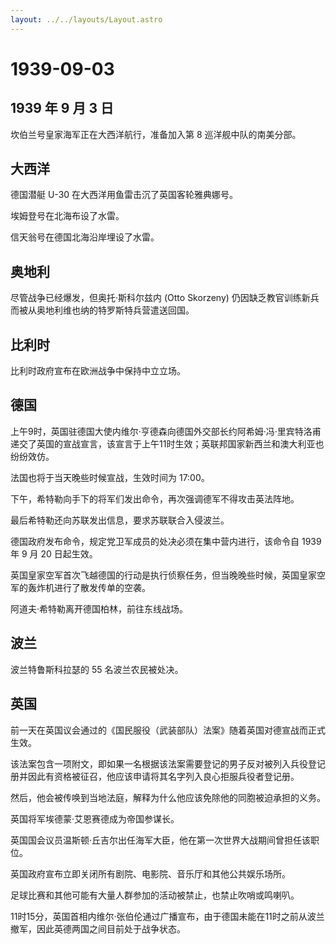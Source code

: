 ```yaml
---
layout: ../../layouts/Layout.astro
---
```


# 1939-09-03

## 1939 年 9 月 3 日

坎伯兰号皇家海军正在大西洋航行，准备加入第 8 巡洋舰中队的南美分部。

## 大西洋

德国潜艇 U-30 在大西洋用鱼雷击沉了英国客轮雅典娜号。

埃姆登号在北海布设了水雷。

信天翁号在德国北海沿岸埋设了水雷。

## 奥地利

尽管战争已经爆发，但奥托·斯科尔兹内 (Otto Skorzeny)
仍因缺乏教官训练新兵而被从奥地利维也纳的特罗斯特兵营遣送回国。

## 比利时

比利时政府宣布在欧洲战争中保持中立立场。

## 德国

上午9时，英国驻德国大使内维尔·亨德森向德国外交部长约阿希姆·冯·里宾特洛甫递交了英国的宣战宣言，该宣言于上午11时生效；英联邦国家新西兰和澳大利亚也纷纷效仿。

法国也将于当天晚些时候宣战，生效时间为 17:00。

下午，希特勒向手下的将军们发出命令，再次强调德军不得攻击英法阵地。

最后希特勒还向苏联发出信息，要求苏联联合入侵波兰。

德国政府发布命令，规定党卫军成员的处决必须在集中营内进行，该命令自 1939
年 9 月 20 日起生效。

英国皇家空军首次飞越德国的行动是执行侦察任务，但当晚晚些时候，英国皇家空军的轰炸机进行了散发传单的空袭。

阿道夫·希特勒离开德国柏林，前往东线战场。

## 波兰

波兰特鲁斯科拉瑟的 55 名波兰农民被处决。

## 英国

前一天在英国议会通过的《国民服役（武装部队）法案》随着英国对德宣战而正式生效。

该法案包含一项附文，即如果一名根据该法案需要登记的男子反对被列入兵役登记册并因此有资格被征召，他应该申请将其名字列入良心拒服兵役者登记册。

然后，他会被传唤到当地法庭，解释为什么他应该免除他的同胞被迫承担的义务。

英国将军埃德蒙·艾恩赛德成为帝国参谋长。

英国国会议员温斯顿·丘吉尔出任海军大臣，他在第一次世界大战期间曾担任该职位。

英国政府宣布立即关闭所有剧院、电影院、音乐厅和其他公共娱乐场所。

足球比赛和其他可能有大量人群参加的活动被禁止，也禁止吹哨或鸣喇叭。

11时15分，英国首相内维尔·张伯伦通过广播宣布，由于德国未能在11时之前从波兰撤军，因此英德两国之间目前处于战争状态。